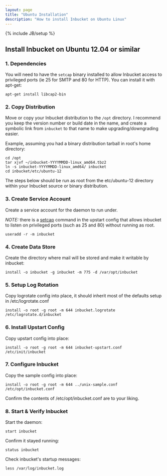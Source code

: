 ```yaml
---
layout: page
title: "Ubuntu Installation"
description: "How to install Inbucket on Ubuntu Linux"
---
```

{% include JB/setup %}

## Install Inbucket on Ubuntu 12.04 or similar

### 1. Dependencies
You will need to have the `setcap` binary installed to allow Inbucket access to
privileged ports (ie 25 for SMTP and 80 for HTTP).  You can install it with apt-get:

    apt-get install libcap2-bin

### 2. Copy Distribution
Move or copy your Inbucket distribution to the `/opt` directory.  I recommend you
keep the version number or build date in the name, and create a symbolic link
from `inbucket` to that name to make upgrading/downgrading easier.

Example, assuming you had a binary distribution tarball in root's home directory:

    cd /opt
    tar xjvf ~/inbucket-YYYYMMDD-linux_amd64.tbz2
    ln -s inbucket-YYYYMMDD-linux_amd64/ inbucket
    cd inbucket/etc/ubuntu-12

The steps below should be run as root from the etc/ubuntu-12 directory within your
Inbucket source or binary distribution.

### 3. Create Service Account
Create a service account for the daemon to run under.

*NOTE:* there is a [setcap][1] command in the upstart config that allows inbucket to listen on
privileged ports (such as 25 and 80) without running as root.

    useradd -r -m inbucket

### 4. Create Data Store
Create the directory where mail will be stored and make it writable by inbucket:

    install -o inbucket -g inbucket -m 775 -d /var/opt/inbucket

### 5. Setup Log Rotation
Copy logrotate config into place, it should inherit most of the defaults setup in
/etc/logrotate.conf

    install -o root -g root -m 644 inbucket.logrotate /etc/logrotate.d/inbucket

### 6. Install Upstart Config
Copy upstart config into place:

    install -o root -g root -m 644 inbucket-upstart.conf /etc/init/inbucket

### 7. Configure Inbucket
Copy the sample config into place:

    install -o root -g root -m 644 ../unix-sample.conf /etc/opt/inbucket.conf

Confirm the contents of /etc/opt/inbucket.conf are to your liking.

### 8. Start & Verify Inbucket
Start the daemon:

    start inbucket

Confirm it stayed running:

    status inbucket

Check inbucket's startup messages:

    less /var/log/inbucket.log

[1]: http://www.kernel.org/doc/man-pages/online/pages/man7/capabilities.7.html
